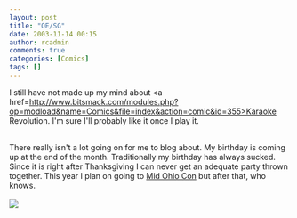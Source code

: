 ```yaml
---
layout: post
title: "QE/SG"
date: 2003-11-14 00:15
author: rcadmin
comments: true
categories: [Comics]
tags: []
---
```

I still have not made up my mind about <a href=http://www.bitsmack.com/modules.php?op=modload&name=Comics&file=index&action=comic&id=355>Karaoke Revolution.</a> I'm sure I'll probably like it once I play it.
<br />

<br />
There really isn't a lot going on for me to blog about. My birthday is coming up at the end of the month. Traditionally my birthday has always sucked. Since it is right after Thanksgiving I can never get an adequate party thrown together. This year I plan on going to <a href=http://www.midohiocon.com>Mid Ohio Con</a> but after that, who knows.<Br><br><!--more--><img src='http://dl.bitsmack.com/comics/20031114.gif' alt'' />
